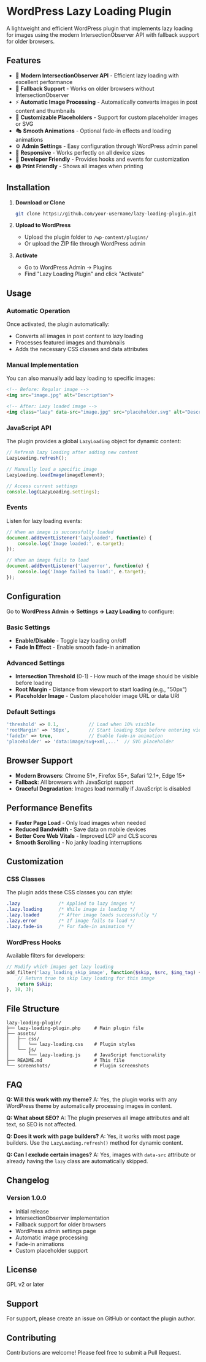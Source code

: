 # WordPress Lazy Loading Plugin

A lightweight and efficient WordPress plugin that implements lazy loading for images using the modern IntersectionObserver API with fallback support for older browsers.

## Features

- 🚀 **Modern IntersectionObserver API** - Efficient lazy loading with excellent performance
- 🔄 **Fallback Support** - Works on older browsers without IntersectionObserver
- ⚡ **Automatic Image Processing** - Automatically converts images in post content and thumbnails
- 🎨 **Customizable Placeholders** - Support for custom placeholder images or SVG
- 🎭 **Smooth Animations** - Optional fade-in effects and loading animations
- ⚙️ **Admin Settings** - Easy configuration through WordPress admin panel
- 📱 **Responsive** - Works perfectly on all device sizes
- 🔧 **Developer Friendly** - Provides hooks and events for customization
- 🖨️ **Print Friendly** - Shows all images when printing

## Installation

1. **Download or Clone**
   ```bash
   git clone https://github.com/your-username/lazy-loading-plugin.git
   ```

2. **Upload to WordPress**
   - Upload the plugin folder to `/wp-content/plugins/`
   - Or upload the ZIP file through WordPress admin

3. **Activate**
   - Go to WordPress Admin → Plugins
   - Find "Lazy Loading Plugin" and click "Activate"

## Usage

### Automatic Operation
Once activated, the plugin automatically:
- Converts all images in post content to lazy loading
- Processes featured images and thumbnails
- Adds the necessary CSS classes and data attributes

### Manual Implementation
You can also manually add lazy loading to specific images:

```html
<!-- Before: Regular image -->
<img src="image.jpg" alt="Description">

<!-- After: Lazy loaded image -->
<img class="lazy" data-src="image.jpg" src="placeholder.svg" alt="Description">
```

### JavaScript API
The plugin provides a global `LazyLoading` object for dynamic content:

```javascript
// Refresh lazy loading after adding new content
LazyLoading.refresh();

// Manually load a specific image
LazyLoading.loadImage(imageElement);

// Access current settings
console.log(LazyLoading.settings);
```

### Events
Listen for lazy loading events:

```javascript
// When an image is successfully loaded
document.addEventListener('lazyloaded', function(e) {
    console.log('Image loaded:', e.target);
});

// When an image fails to load
document.addEventListener('lazyerror', function(e) {
    console.log('Image failed to load:', e.target);
});
```

## Configuration

Go to **WordPress Admin → Settings → Lazy Loading** to configure:

### Basic Settings
- **Enable/Disable** - Toggle lazy loading on/off
- **Fade In Effect** - Enable smooth fade-in animation

### Advanced Settings
- **Intersection Threshold** (0-1) - How much of the image should be visible before loading
- **Root Margin** - Distance from viewport to start loading (e.g., "50px")
- **Placeholder Image** - Custom placeholder image URL or data URI

### Default Settings
```php
'threshold' => 0.1,           // Load when 10% visible
'rootMargin' => '50px',       // Start loading 50px before entering viewport
'fadeIn' => true,             // Enable fade-in animation
'placeholder' => 'data:image/svg+xml,...'  // SVG placeholder
```

## Browser Support

- **Modern Browsers**: Chrome 51+, Firefox 55+, Safari 12.1+, Edge 15+
- **Fallback**: All browsers with JavaScript support
- **Graceful Degradation**: Images load normally if JavaScript is disabled

## Performance Benefits

- **Faster Page Load** - Only load images when needed
- **Reduced Bandwidth** - Save data on mobile devices
- **Better Core Web Vitals** - Improved LCP and CLS scores
- **Smooth Scrolling** - No janky loading interruptions

## Customization

### CSS Classes
The plugin adds these CSS classes you can style:

```css
.lazy              /* Applied to lazy images */
.lazy.loading      /* While image is loading */
.lazy.loaded       /* After image loads successfully */
.lazy.error        /* If image fails to load */
.lazy.fade-in      /* For fade-in animation */
```

### WordPress Hooks
Available filters for developers:

```php
// Modify which images get lazy loading
add_filter('lazy_loading_skip_image', function($skip, $src, $img_tag) {
    // Return true to skip lazy loading for this image
    return $skip;
}, 10, 3);
```

## File Structure

```
lazy-loading-plugin/
├── lazy-loading-plugin.php     # Main plugin file
├── assets/
│   ├── css/
│   │   └── lazy-loading.css    # Plugin styles
│   └── js/
│       └── lazy-loading.js     # JavaScript functionality
├── README.md                   # This file
└── screenshots/                # Plugin screenshots
```

## FAQ

**Q: Will this work with my theme?**
A: Yes, the plugin works with any WordPress theme by automatically processing images in content.

**Q: What about SEO?**
A: The plugin preserves all image attributes and alt text, so SEO is not affected.

**Q: Does it work with page builders?**
A: Yes, it works with most page builders. Use the `LazyLoading.refresh()` method for dynamic content.

**Q: Can I exclude certain images?**
A: Yes, images with `data-src` attribute or already having the `lazy` class are automatically skipped.

## Changelog

### Version 1.0.0
- Initial release
- IntersectionObserver implementation
- Fallback support for older browsers
- WordPress admin settings page
- Automatic image processing
- Fade-in animations
- Custom placeholder support

## License

GPL v2 or later

## Support

For support, please create an issue on GitHub or contact the plugin author.

## Contributing

Contributions are welcome! Please feel free to submit a Pull Request.